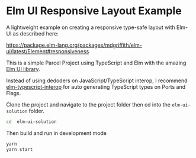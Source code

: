 # Elm UI Responsive Layout Example
A lightweight example on creating a responsive type-safe layout with Elm-UI as described here: 

https://package.elm-lang.org/packages/mdgriffith/elm-ui/latest/Element#responsiveness

This is a simple Parcel Project using TypeScript and Elm with the amazing [Elm UI library](https://package.elm-lang.org/packages/mdgriffith/elm-ui/latest/).

Instead of using dedoders on JavaScript/TypeScript interop, I recommend [elm-typescript-interop](https://github.com/dillonkearns/elm-typescript-interop) for auto generating TypeScript types on Ports and Flags.

Clone the project and navigate to the project folder then cd into the `elm-ui-solution` folder.

```bash
cd  elm-ui-solution
```

Then build and run in development mode

```bash
yarn
yarn start
```